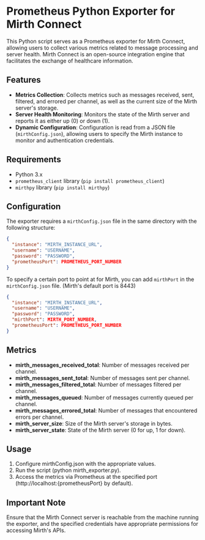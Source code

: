 # Prometheus Python Exporter for Mirth Connect

This Python script serves as a Prometheus exporter for Mirth Connect, allowing users to collect various metrics related to message processing and server health. Mirth Connect is an open-source integration engine that facilitates the exchange of healthcare information.

## Features
- **Metrics Collection**: Collects metrics such as messages received, sent, filtered, and errored per channel, as well as the current size of the Mirth server's storage.
- **Server Health Monitoring**: Monitors the state of the Mirth server and reports it as either up (0) or down (1).
- **Dynamic Configuration**: Configuration is read from a JSON file (`mirthConfig.json`), allowing users to specify the Mirth instance to monitor and authentication credentials.

## Requirements
- Python 3.x
- `prometheus_client` library (`pip install prometheus_client`)
- `mirthpy` library (`pip install mirthpy`)

## Configuration
The exporter requires a `mirthConfig.json` file in the same directory with the following structure:
```json
{
  "instance": "MIRTH_INSTANCE_URL",
  "username": "USERNAME",
  "password": "PASSWORD",
  "prometheusPort": PROMETHEUS_PORT_NUMBER
}
```

To specify a certain port to point at for Mirth, you can add `mirthPort` in the `mirthConfig.json` file. (Mirth's default port is 8443)
```json
{
  "instance": "MIRTH_INSTANCE_URL",
  "username": "USERNAME",
  "password": "PASSWORD",
  "mirthPort": MIRTH_PORT_NUMBER,
  "prometheusPort": PROMETHEUS_PORT_NUMBER
}
```

## Metrics
- **mirth_messages_received_total**: Number of messages received per channel.
- **mirth_messages_sent_total**: Number of messages sent per channel.
- **mirth_messages_filtered_total**: Number of messages filtered per channel.
- **mirth_messages_queued**: Number of messages currently queued per channel.
- **mirth_messages_errored_total**: Number of messages that encountered errors per channel.
- **mirth_server_size**: Size of the Mirth server's storage in bytes.
- **mirth_server_state**: State of the Mirth server (0 for up, 1 for down).
## Usage
1. Configure mirthConfig.json with the appropriate values.
2. Run the script (python mirth_exporter.py).
3. Access the metrics via Prometheus at the specified port (http://localhost:{prometheusPort} by default).

## Important Note
Ensure that the Mirth Connect server is reachable from the machine running the exporter, and the specified credentials have appropriate permissions for accessing Mirth's APIs.